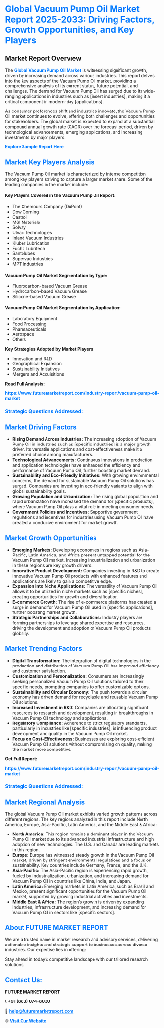 <h1 style="color: #007BFF;">Global Vacuum Pump Oil Market Report 2025-2033: Driving Factors, Growth Opportunities, and Key Players</h1>

<section id="overview">
<h2>Market Report Overview</h2>
<p>The <a href="https://www.futuremarketreport.com/industry-report/vacuum-pump-oil-market" style="color: #007BFF; text-decoration: none;"><strong>Global Vacuum Pump Oil Market</strong></a> is witnessing significant growth, driven by increasing demand across various industries. This report delves into the key aspects of the Vacuum Pump Oil market, providing a comprehensive analysis of its current status, future potential, and challenges. The demand for Vacuum Pump Oil has surged due to its wide-ranging applications in industries such as [insert industries], making it a critical component in modern-day [applications].</p>
<p>As consumer preferences shift and industries innovate, the Vacuum Pump Oil market continues to evolve, offering both challenges and opportunities for stakeholders. The global market is expected to expand at a substantial compound annual growth rate (CAGR) over the forecast period, driven by technological advancements, emerging applications, and increasing investments by major players.</p>
</section>

<section id="overview">
<p><a href="https://www.futuremarketreport.com/request-sample/reportId=83667" style="color: #007BFF; text-decoration: none;"><strong>Explore Sample Report Here</strong></a></p>
</section>

<section id="key-players">
<h2 style="color: #007BFF;">Market Key Players Analysis</h2>
<p>The Vacuum Pump Oil market is characterized by intense competition among key players striving to capture a larger market share. Some of the leading companies in the market include:</p>
<h4>Key Players Covered in the Vacuum Pump Oil Report:</h4>
<ul><li>The Chemours Company (DuPont)</li><li>Dow Corning</li><li>Castrol</li><li>M&amp;I Materials</li><li>Solvay</li><li>Ulvac Technologies</li><li>Inland Vacuum Industries</li><li>Kluber Lubrication</li><li>Fuchs Lubritech</li><li>Santolubes</li><li>Supervac Industries</li><li>MPT Industries</li></ul>
<h4>Vacuum Pump Oil Market Segmentation by Type:</h4>
<ul><li>Fluorocarbon-based Vacuum Grease</li><li>Hydrocarbon-based Vacuum Grease</li><li>Silicone-based Vacuum Grease</li></ul>

<h4>Vacuum Pump Oil Market Segmentation by Application:</h4>
<ul><li>Laboratory Equipment</li><li>Food Processing</li><li>Pharmaceuticals</li><li>Aerospace</li><li>Others</li></ul>
<p><strong>Key Strategies Adopted by Market Players:</strong></p>
<ul>
<li>Innovation and R&D</li>
<li>Geographical Expansion</li>
<li>Sustainability Initiatives</li>
<li>Mergers and Acquisitions</li>
</ul>
</section>

<section>
<p><strong>Read Full Analysis: </strong></p><a href="https://www.futuremarketreport.com/industry-report/vacuum-pump-oil-market" style="color: #007BFF; text-decoration: none;"><strong>https://www.futuremarketreport.com/industry-report/vacuum-pump-oil-market</strong></a>
<h3 style="color: #007BFF;">Strategic Questions Addressed:</h3>
</section>

<section id="driving-factors">
<h2 style="color: #007BFF;">Market Driving Factors</h2>
<ul>
<li><strong>Rising Demand Across Industries:</strong> The increasing adoption of Vacuum Pump Oil in industries such as [specific industries] is a major growth driver. Its versatile applications and cost-effectiveness make it a preferred choice among manufacturers.</li>
<li><strong>Technological Advancements:</strong> Continuous innovations in production and application technologies have enhanced the efficiency and performance of Vacuum Pump Oil, further boosting market demand.</li>
<li><strong>Sustainability and Eco-Friendly Initiatives:</strong> With growing environmental concerns, the demand for sustainable Vacuum Pump Oil solutions has surged. Companies are investing in eco-friendly variants to align with global sustainability goals.</li>
<li><strong>Growing Population and Urbanization:</strong> The rising global population and rapid urbanization have increased the demand for [specific products], where Vacuum Pump Oil plays a vital role in meeting consumer needs.</li>
<li><strong>Government Policies and Incentives:</strong> Supportive government regulations and incentives for industries using Vacuum Pump Oil have created a conducive environment for market growth.</li>
</ul>
</section>

<section id="growth-opportunities">
<h2 style="color: #007BFF;">Market Growth Opportunities</h2>
<ul>
<li><strong>Emerging Markets:</strong> Developing economies in regions such as Asia-Pacific, Latin America, and Africa present untapped potential for the Vacuum Pump Oil market. Increasing industrialization and urbanization in these regions are key growth drivers.</li>
<li><strong>Innovative Product Development:</strong> Companies investing in R&D to create innovative Vacuum Pump Oil products with enhanced features and applications are likely to gain a competitive edge.</li>
<li><strong>Expansion into Niche Applications:</strong> The versatility of Vacuum Pump Oil allows it to be utilized in niche markets such as [specific niches], creating opportunities for growth and diversification.</li>
<li><strong>E-commerce Growth:</strong> The rise of e-commerce platforms has created a surge in demand for Vacuum Pump Oil used in [specific applications], further boosting market growth.</li>
<li><strong>Strategic Partnerships and Collaborations:</strong> Industry players are forming partnerships to leverage shared expertise and resources, driving the development and adoption of Vacuum Pump Oil products globally.</li>
</ul>
</section>

<section id="trending-factors">
<h2 style="color: #007BFF;">Market Trending Factors</h2>
<ul>
<li><strong>Digital Transformation:</strong> The integration of digital technologies in the production and distribution of Vacuum Pump Oil has improved efficiency and customer satisfaction.</li>
<li><strong>Customization and Personalization:</strong> Consumers are increasingly seeking personalized Vacuum Pump Oil solutions tailored to their specific needs, prompting companies to offer customizable options.</li>
<li><strong>Sustainability and Circular Economy:</strong> The push towards a circular economy has driven demand for recyclable and reusable Vacuum Pump Oil solutions.</li>
<li><strong>Increased Investment in R&D:</strong> Companies are allocating significant resources to research and development, resulting in breakthroughs in Vacuum Pump Oil technology and applications.</li>
<li><strong>Regulatory Compliance:</strong> Adherence to strict regulatory standards, particularly in industries like [specific industries], is influencing product development and quality in the Vacuum Pump Oil market.</li>
<li><strong>Focus on Cost-Effectiveness:</strong> Businesses are exploring cost-efficient Vacuum Pump Oil solutions without compromising on quality, making the market more competitive.</li>
</ul>
</section>

<section>
<p><strong>Get Full Report: </strong></p><a href="https://www.futuremarketreport.com/industry-report/vacuum-pump-oil-market" style="color: #007BFF; text-decoration: none;"><strong>https://www.futuremarketreport.com/industry-report/vacuum-pump-oil-market</strong></a>
<h3 style="color: #007BFF;">Strategic Questions Addressed:</h3>
</section>


<section id="regional-analysis">
<h2 style="color: #007BFF;">Market Regional Analysis</h2>
<p>The global Vacuum Pump Oil market exhibits varied growth patterns across different regions. The key regions analyzed in this report include North America, Europe, Asia-Pacific, Latin America, and the Middle East & Africa:</p>
<ul>
<li><strong>North America:</strong> This region remains a dominant player in the Vacuum Pump Oil market due to its advanced industrial infrastructure and high adoption of new technologies. The U.S. and Canada are leading markets in this region.</li>
<li><strong>Europe:</strong> Europe has witnessed steady growth in the Vacuum Pump Oil market, driven by stringent environmental regulations and a focus on sustainability. Key countries include Germany, France, and the U.K.</li>
<li><strong>Asia-Pacific:</strong> The Asia-Pacific region is experiencing rapid growth, fueled by industrialization, urbanization, and increasing demand for Vacuum Pump Oil in countries like China, India, and Japan.</li>
<li><strong>Latin America:</strong> Emerging markets in Latin America, such as Brazil and Mexico, present significant opportunities for the Vacuum Pump Oil market, supported by growing industrial activities and investments.</li>
<li><strong>Middle East & Africa:</strong> The region’s growth is driven by expanding industries, infrastructure development, and increasing demand for Vacuum Pump Oil in sectors like [specific sectors].</li>
</ul>
</section>

<footer>
<h2 style="color: #007BFF;">About FUTURE MARKET REPORT</h2>
<p>We are a trusted name in market research and advisory services, delivering actionable insights and strategic support to businesses across diverse industries. Our expertise lies in offering:</p>

<p>Stay ahead in today’s competitive landscape with our tailored research solutions.</p>

<h2 style="color: #007BFF;">Contact Us:</h2>
<p><strong>FUTURE MARKET REPORT</strong></p>
<p>📞 <strong>+91 (883) 074-8030</strong></p>
<p>📧 <strong><a href="mailto:help@futuremarketreport.com" style="color: #007BFF;">help@futuremarketreport.com</a></strong></p>
<p>🌐 <strong><a href="https://www.futuremarketreport.com/" style="color: #007BFF;">Visit Our Website</a></strong></p>
</footer>